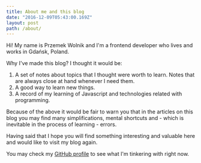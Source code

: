 ```yaml
---
title: About me and this blog
date: "2016-12-09T05:43:00.169Z"
layout: post
path: /about/
---
```


Hi! My name is Przemek Wolnik and I&apos;m a frontend developer who lives and works in Gdańsk, Poland.

Why I've made this blog? I thought it would be:

1. A set of notes about topics that I thought were worth to learn. Notes that are always close at hand whenever I need them.
2. A good way to learn new things.
3. A record of my learning of Javascript and technologies related with programming.

Because of the above it would be fair to warn you that in the articles on this blog you may find many simplifications,
mental shortcuts and - which is inevitable in the process of learning - errors.

Having said that I hope you will find something interesting and valuable here and would like to visit my blog again.

You may check my [GitHub profile](https://github.com/przemwo) to see what I'm tinkering with right now.
